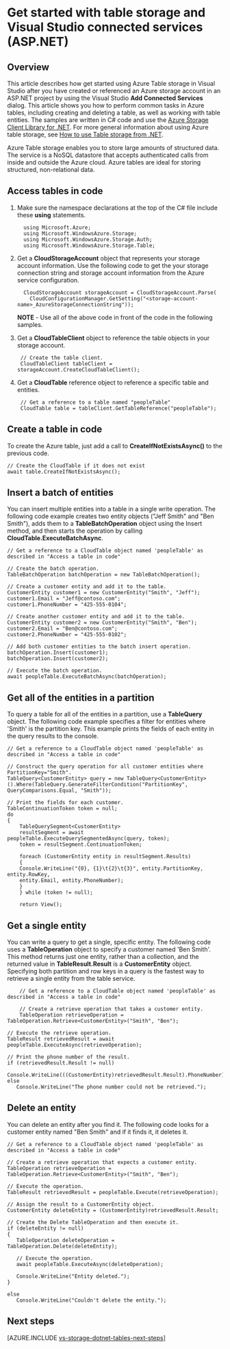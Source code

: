 <properties
	pageTitle="Get started with table storage and Visual Studio connected services (ASP.NET) | Windows Azure"
	description="How to get started using Azure Table storage in an ASP.NET project in Visual Studio after connecting to a storage account using Visual Studio connected services"
	services="storage"
	documentationCenter=""
	authors="TomArcher"
	manager="douge"
	editor=""/>

<tags
	ms.service="storage"
	ms.date="12/16/2015"
	wacn.date=""/>

# Get started with table storage and Visual Studio connected services (ASP.NET)

## Overview
This article describes how get started using Azure Table storage in Visual Studio after you have created or referenced an Azure storage account in an ASP.NET project by using the  Visual Studio **Add Connected Services** dialog. This article shows you how to perform common tasks in Azure tables, including creating and
deleting a table, as well as working with table entities. The samples are written in C\# code and use the [Azure Storage Client Library for .NET](https://msdn.microsoft.com/zh-cn/library/azure/dn261237.aspx). For more general information about using Azure table storage, see [How to use Table storage from .NET](/documentation/articles/storage-dotnet-how-to-use-tables).

Azure Table storage enables you to store large amounts of structured data. The service is a NoSQL datastore that accepts authenticated calls from inside and outside the Azure cloud. Azure tables are ideal for storing structured, non-relational data.


## Access tables in code

1. Make sure the namespace declarations at the top of the C# file include these **using** statements.

		 using Microsoft.Azure;
		 using Microsoft.WindowsAzure.Storage;
		 using Microsoft.WindowsAzure.Storage.Auth;
		 using Microsoft.WindowsAzure.Storage.Table;

2. Get a **CloudStorageAccount** object that represents your storage account information. Use the following code to get the your storage connection string and storage account information from the Azure service configuration.

		 CloudStorageAccount storageAccount = CloudStorageAccount.Parse(
		   CloudConfigurationManager.GetSetting("<storage-account-name>_AzureStorageConnectionString"));

    **NOTE** - Use all of the above code in front of the code in the following samples.

3. Get a **CloudTableClient** object to reference the table objects in your storage account.  

	    // Create the table client.
    	CloudTableClient tableClient = storageAccount.CreateCloudTableClient();

4. Get a **CloudTable** reference object to reference a specific table and entities.

    	// Get a reference to a table named "peopleTable"
	    CloudTable table = tableClient.GetTableReference("peopleTable");

## Create a table in code

To create the Azure table, just add a call to **CreateIfNotExistsAsync()** to the previous code.

	// Create the CloudTable if it does not exist
	await table.CreateIfNotExistsAsync();


## Insert a batch of entities

You can insert multiple entities into a table in a single write operation. The following code example creates two entity objects ("Jeff Smith" and "Ben Smith"), adds them to a **TableBatchOperation** object using the Insert method, and then starts the operation by calling **CloudTable.ExecuteBatchAsync**.

	// Get a reference to a CloudTable object named 'peopleTable' as described in "Access a table in code"

	// Create the batch operation.
	TableBatchOperation batchOperation = new TableBatchOperation();

	// Create a customer entity and add it to the table.
	CustomerEntity customer1 = new CustomerEntity("Smith", "Jeff");
	customer1.Email = "Jeff@contoso.com";
	customer1.PhoneNumber = "425-555-0104";

	// Create another customer entity and add it to the table.
	CustomerEntity customer2 = new CustomerEntity("Smith", "Ben");
	customer2.Email = "Ben@contoso.com";
	customer2.PhoneNumber = "425-555-0102";

	// Add both customer entities to the batch insert operation.
	batchOperation.Insert(customer1);
	batchOperation.Insert(customer2);

	// Execute the batch operation.
	await peopleTable.ExecuteBatchAsync(batchOperation);

## Get all of the entities in a partition
To query a table for all of the entities in a partition, use a **TableQuery** object. The following code example specifies a filter for entities where 'Smith' is the partition key. This example prints the fields of each entity in the query results to the console.

	// Get a reference to a CloudTable object named 'peopleTable' as described in "Access a table in code"

	// Construct the query operation for all customer entities where PartitionKey="Smith".
    TableQuery<CustomerEntity> query = new TableQuery<CustomerEntity>().Where(TableQuery.GenerateFilterCondition("PartitionKey", QueryComparisons.Equal, "Smith"));

    // Print the fields for each customer.
    TableContinuationToken token = null;
    do
    {
    	TableQuerySegment<CustomerEntity>
        resultSegment = await peopleTable.ExecuteQuerySegmentedAsync(query, token);
        token = resultSegment.ContinuationToken;

        foreach (CustomerEntity entity in resultSegment.Results)
        {
        Console.WriteLine("{0}, {1}\t{2}\t{3}", entity.PartitionKey, entity.RowKey,
        entity.Email, entity.PhoneNumber);
        }
        } while (token != null);

        return View();


## Get a single entity
You can write a query to get a single, specific entity. The following code uses a **TableOperation** object to specify a customer named 'Ben Smith'. This method returns just one entity, rather than a collection, and the returned value in **TableResult.Result** is a **CustomerEntity** object. Specifying both partition and row keys in a query is the fastest way to retrieve a single entity from the table service.

        // Get a reference to a CloudTable object named 'peopleTable' as described in "Access a table in code"

        // Create a retrieve operation that takes a customer entity.
        TableOperation retrieveOperation = TableOperation.Retrieve<CustomerEntity>("Smith", "Ben");

	// Execute the retrieve operation.
	TableResult retrievedResult = await peopleTable.ExecuteAsync(retrieveOperation);

	// Print the phone number of the result.
	if (retrievedResult.Result != null)
	   Console.WriteLine(((CustomerEntity)retrievedResult.Result).PhoneNumber);
	else
	   Console.WriteLine("The phone number could not be retrieved.");

## Delete an entity
You can delete an entity after you find it. The following code looks for a customer entity named "Ben Smith" and if it finds it, it deletes it.

	// Get a reference to a CloudTable object named 'peopleTable' as described in "Access a table in code"

	// Create a retrieve operation that expects a customer entity.
	TableOperation retrieveOperation = TableOperation.Retrieve<CustomerEntity>("Smith", "Ben");

	// Execute the operation.
	TableResult retrievedResult = peopleTable.Execute(retrieveOperation);

	// Assign the result to a CustomerEntity object.
	CustomerEntity deleteEntity = (CustomerEntity)retrievedResult.Result;

	// Create the Delete TableOperation and then execute it.
	if (deleteEntity != null)
	{
	   TableOperation deleteOperation = TableOperation.Delete(deleteEntity);

	   // Execute the operation.
	   await peopleTable.ExecuteAsync(deleteOperation);

	   Console.WriteLine("Entity deleted.");
	}

	else
	   Console.WriteLine("Couldn't delete the entity.");

## Next steps

[AZURE.INCLUDE [vs-storage-dotnet-tables-next-steps](../includes/vs-storage-dotnet-tables-next-steps.md)]
